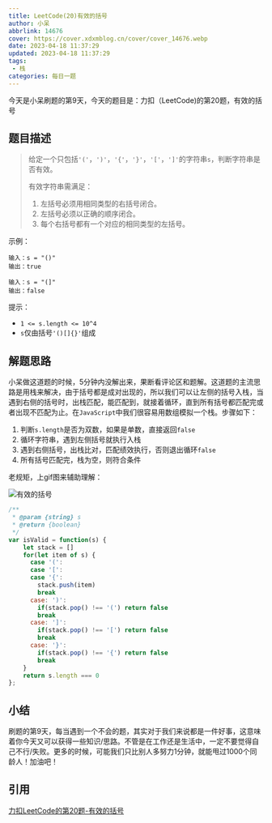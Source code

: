 ```yaml
---
title: LeetCode(20)有效的括号
author: 小呆
abbrlink: 14676
cover: https://cover.xdxmblog.cn/cover/cover_14676.webp
date: 2023-04-18 11:37:29
updated: 2023-04-18 11:37:29
tags:
 - 栈
categories: 每日一题
---
```


今天是小呆刷题的第9天，今天的题目是：力扣（LeetCode)的第20题，有效的括号

## 题目描述

> 给定一个只包括`'('`，`')'`，`'{'`，`'}'`，`'['`，`']'`的字符串`s`，判断字符串是否有效。
>
> 有效字符串需满足：
>
> 1. 左括号必须用相同类型的右括号闭合。
> 2. 左括号必须以正确的顺序闭合。
> 3. 每个右括号都有一个对应的相同类型的左括号。

<!--more-->

示例：

```
输入：s = "()"
输出：true

输入：s = "(]"
输出：false
```

提示：

- `1 <= s.length <= 10^4`
- `s`仅由括号`'()[]{}'`组成

## 解题思路

小呆做这道题的时候，5分钟内没解出来，果断看评论区和题解。这道题的主流思路是用栈来解决，由于括号都是成对出现的，所以我们可以让左侧的括号入栈，当遇到右侧的括号时，出栈匹配，能匹配到，就接着循环，直到所有括号都匹配完或者出现不匹配为止。在`JavaScript`中我们很容易用数组模拟一个栈。步骤如下：

1. 判断`s.length`是否为双数，如果是单数，直接返回`false`
2. 循环字符串，遇到左侧括号就执行入栈
3. 遇到右侧括号，出栈比对，匹配绩效执行，否则退出循环`false`
4. 所有括号匹配完，栈为空，则符合条件

老规矩，上gif图来辅助理解：

![有效的括号](//img.xdxmblog.cn/images/image-202304180001.gif)

```javascript
/**
 * @param {string} s
 * @return {boolean}
 */
var isValid = function(s) {
    let stack = []
    for(let item of s) {
      case '(':
      case '[':
      case '{':
      	stack.push(item)
      	break
      case: ')':
      	if(stack.pop() !== '(') return false
      	break
      case: ']':
      	if(stack.pop() !== '[') return false
      	break
      case: '}':
      	if(stack.pop() !== '{') return false
      	break
    }
  	return s.length === 0
};
```

## 小结

刷题的第9天，每当遇到一个不会的题，其实对于我们来说都是一件好事，这意味着你今天又可以获得一些知识/思路。不管是在工作还是生活中，一定不要觉得自己不行/失败。更多的时候，可能我们只比别人多努力1分钟，就能甩过1000个同龄人！加油吧！

## 引用

[力扣LeetCode的第20题-有效的括号](https://leetcode.cn/problems/valid-parentheses/)
